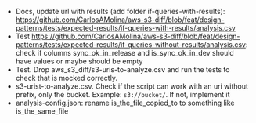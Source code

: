 - Docs, update url with results (add folder if-queries-with-results): https://github.com/CarlosAMolina/aws-s3-diff/blob/feat/design-patterns/tests/expected-results/if-queries-with-results/analysis.csv
- Test https://github.com/CarlosAMolina/aws-s3-diff/blob/feat/design-patterns/tests/expected-results/if-queries-without-results/analysis.csv: check if columns sync_ok_in_release and is_sync_ok_in_dev should have values or maybe should be empty
- Test. Drop aws_s3_diff/s3-uris-to-analyze.csv and run the tests to check that is mocked correctly. 
- s3-urist-to-analyze.csv. Check if the script can work with an uri without prefix, only the bucket. Example: `s3://bucket/`. If not, implement it
- analysis-config.json: rename is_the_file_copied_to to something like is_the_same_file
